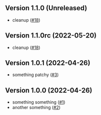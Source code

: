 ## Version 1.1.0 (Unreleased)

- cleanup
  ([#18](https://github.com/trask/repository-template/pull/18))

## Version 1.1.0rc (2022-05-20)

- cleanup
  ([#18](https://github.com/trask/repository-template/pull/18))

## Version 1.0.1 (2022-04-26)

- something patchy
  ([#3](https://github.com/trask/repository-template/pull/3))

## Version 1.0.0 (2022-04-26)

- something something
  ([#1](https://github.com/trask/repository-template/pull/1))
- another something
  ([#2](https://github.com/trask/repository-template/pull/2))
